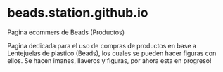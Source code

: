 # beads.station.github.io
Pagina ecommers de Beads (Productos)


Pagina dedicada para el uso de compras de productos en base a Lentejuelas de plastico (Beads), los cuales se pueden hacer figuras con ellos.
Se hacen imanes, llaveros y figuras, por ahora esta en progreso!
